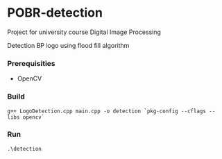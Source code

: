 # POBR-detection

Project for university course Digital Image Processing

Detection BP logo using flood fill algorithm

### Prerequisities

* OpenCV

### Build
```
g++ LogoDetection.cpp main.cpp -o detection `pkg-config --cflags --libs opencv`
```

### Run
```
.\detection
```
